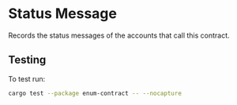 # Status Message

Records the status messages of the accounts that call this contract.

## Testing
To test run:
```bash
cargo test --package enum-contract -- --nocapture
```
